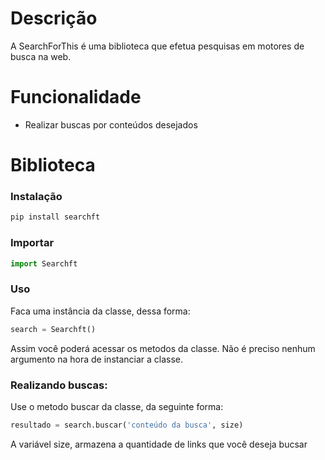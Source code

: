 # Descrição
A SearchForThis é uma biblioteca que efetua pesquisas em motores de busca na web.

# Funcionalidade
* Realizar buscas por conteúdos desejados

# Biblioteca
### Instalação
```python
pip install searchft
```

### Importar
```python
import Searchft
```

### Uso
Faca uma instância da classe, dessa forma:
```python
search = Searchft()
```
Assim você poderá acessar os metodos da classe. Não é preciso nenhum argumento na hora de instanciar a classe.

### Realizando buscas:
Use o metodo buscar da classe, da seguinte forma:
```python
resultado = search.buscar('conteúdo da busca', size)
```
A variável size, armazena a quantidade de links que você deseja bucsar

